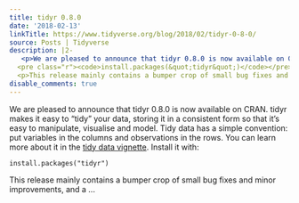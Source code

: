 ```yaml
---
title: tidyr 0.8.0
date: '2018-02-13'
linkTitle: https://www.tidyverse.org/blog/2018/02/tidyr-0-8-0/
source: Posts | Tidyverse
description: |2-
   <p>We are pleased to announce that tidyr 0.8.0 is now available on CRAN. tidyr makes it easy to “tidy” your data, storing it in a consistent form so that it’s easy to manipulate, visualise and model. Tidy data has a simple convention: put variables in the columns and observations in the rows. You can learn more about it in the <a href="http://tidyr.tidyverse.org/articles/tidy-data.html">tidy data vignette</a>. Install it with:</p>
  <pre class="r"><code>install.packages(&quot;tidyr&quot;)</code></pre>
  <p>This release mainly contains a bumper crop of small bug fixes and minor improvements, and a ...
disable_comments: true
---
```

 <p>We are pleased to announce that tidyr 0.8.0 is now available on CRAN. tidyr makes it easy to “tidy” your data, storing it in a consistent form so that it’s easy to manipulate, visualise and model. Tidy data has a simple convention: put variables in the columns and observations in the rows. You can learn more about it in the <a href="http://tidyr.tidyverse.org/articles/tidy-data.html">tidy data vignette</a>. Install it with:</p>
<pre class="r"><code>install.packages(&quot;tidyr&quot;)</code></pre>
<p>This release mainly contains a bumper crop of small bug fixes and minor improvements, and a ...
